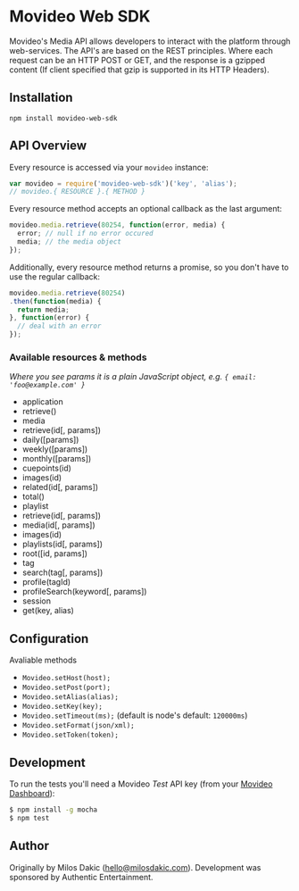 # Movideo Web SDK

Movideo's Media API allows developers to interact with the platform through web-services. The API's are based on the REST principles. Where each request can be an HTTP POST or GET, and the response is a gzipped content (If client specified that gzip is supported in its HTTP Headers).

## Installation

```
npm install movideo-web-sdk
```

## API Overview

Every resource is accessed via your `movideo` instance:
```js
var movideo = require('movideo-web-sdk')('key', 'alias');
// movideo.{ RESOURCE }.{ METHOD }
```

Every resource method accepts an optional callback as the last argument:
```js
movideo.media.retrieve(80254, function(error, media) {
  error; // null if no error occured
  media; // the media object
});
```

Additionally, every resource method returns a promise, so you don't have to use the regular callback:
```js
movideo.media.retrieve(80254)
.then(function(media) {
  return media;
}, function(error) {
  // deal with an error
});
```

### Available resources & methods

*Where you see params it is a plain JavaScript object, e.g. `{ email: 'foo@example.com' }`*

 * application
  * retrieve()
 * media
  * retrieve(id[, params])
  * daily([params])
  * weekly([params])
  * monthly([params])
  * cuepoints(id)
  * images(id)
  * related(id[, params])
  * total()
 * playlist
  * retrieve(id[, params])
  * media(id[, params])
  * images(id)
  * playlists(id[, params])
  * root([id, params])
 * tag
  * search(tag[, params])
  * profile(tagId)
  * profileSearch(keyword[, params])
 * session
  * get(key, alias)

## Configuration

Avaliable methods

* `Movideo.setHost(host);`
* `Movideo.setPost(port);`
* `Movideo.setAlias(alias);`
* `Movideo.setKey(key);`
* `Movideo.setTimeout(ms);` (default is node's default: `120000ms`)
* `Movideo.setFormat(json/xml);`
* `Movideo.setToken(token);`


## Development

To run the tests you'll need a Movideo *Test* API key (from your [Movideo Dashboard](https://manage.movideo.com)):

```bash
$ npm install -g mocha
$ npm test
```

## Author

Originally by Milos Dakic (hello@milosdakic.com). Development was sponsored by Authentic Entertainment.